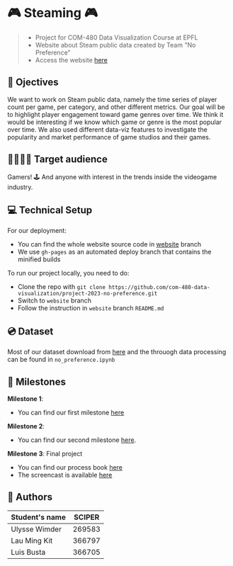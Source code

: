 
# 🎮 Steaming 🎮
> - Project for COM-480 Data Visualization Course at EPFL
> - Website about Steam public data created by Team "No Preference"
> - Access the website [here](https://com-480-data-visualization.github.io/project-2023-no-preference/)

## 🤔 Ojectives

We want to work on Steam public data, namely the time series of player count per game, per category, and other different metrics. Our goal will be to highlight player engagement toward game genres over time. We think it would be interesting if we know which game or genre is the most popular over time. We also used different data-viz features to investigate the popularity and market performance of game studios and their games.

## 👨‍👩‍👧‍👦 Target audience

Gamers! 🕹️
And anyone with interest in the trends inside the videogame industry.


## 💻 Technical Setup

For our deployment:

- You can find the whole website source code in [website](https://github.com/com-480-data-visualization/project-2023-no-preference/tree/website) branch
- We use `gh-pages` as an automated deploy branch that contains the minified builds

To run our project locally, you need to do:

- Clone the repo with `git clone https://github.com/com-480-data-visualization/project-2023-no-preference.git`
- Switch to `website` branch
- Follow the instruction in `website` branch `README.md`

## 💿 Dataset

Most of our dataset download from [here](https://data.mendeley.com/datasets/ycy3sy3vj2/1) and the throuogh data processing can be found in `no_preference.ipynb`


## 📍 Milestones
**Milestone 1**:
- You can find our first milestone [here](milestone1.pdf)


**Milestone 2**:
- You can find our second milestone [here](milestone2.pdf).



**Milestone 3**: Final project  
- You can find our process book [here](process_book.pdf)
- The screencast is available [here](https://www.youtube.com/watch?v=ruqKOShHQIE)



## 🤝 Authors

| Student's name | SCIPER |
| -------------- | ------ |
| Ulysse Wimder | 269583 |
| Lau Ming Kit | 366797 |
| Luis Busta | 366705 |
